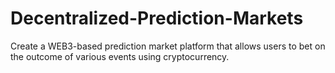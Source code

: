 # Decentralized-Prediction-Markets
Create a WEB3-based prediction market platform that allows users to bet on the outcome of various events using cryptocurrency.
